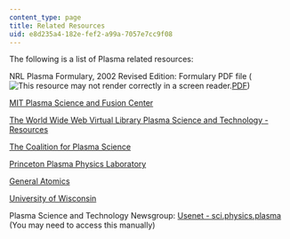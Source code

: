 ```yaml
---
content_type: page
title: Related Resources
uid: e8d235a4-182e-fef2-a99a-7057e7cc9f08
---
```


The following is a list of Plasma related resources:

NRL Plasma Formulary, 2002 Revised Edition: Formulary PDF file (![This resource may not render correctly in a screen reader.](/images/inacessible.gif)[PDF](https://emandpplabs.nscee.edu/notes/NRL_FORMULARY_02.pdf))

[MIT Plasma Science and Fusion Center](http://www.psfc.mit.edu/)

[The World Wide Web Virtual Library Plasma Science and Technology - Resources](http://www.plasmas.org/resources.htm)

[The Coalition for Plasma Science](http://www.plasmacoalition.org/)

[Princeton Plasma Physics Laboratory](http://www.pppl.gov/)

[General Atomics](http://fusion.gat.com/global/Home)

[University of Wisconsin](http://sprott.physics.wisc.edu/fusion.htm)

Plasma Science and Technology Newsgroup: [Usenet - sci.physics.plasma](http://groups.google.com/group/sci.physics.plasma/topics) (You may need to access this manually)